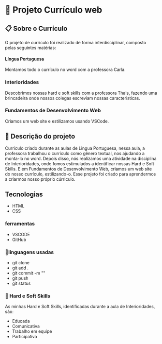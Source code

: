 # 🚀 Projeto Currículo web
## 📋 Sobre o Currículo
O projeto de currículo foi realizado de forma interdisciplinar, composto pelas seguintes matérias:
#### Língua Portuguesa
Montamos todo o currículo no word com a professora Carla.
### Interioridades
Descobrimos nossas hard e soft skills com a professora Thais, fazendo uma brincadeira onde nossos colegas escreviam nossas caracteristicas.
### Fundamentos de Desenvolvimento Web
Criamos um web site e estilizamos usando VSCode.
## 📄 Descrição do projeto
Currículo criado durante as aulas de Lingua Portuguesa, nessa aula, a professora trabalhou o currículo como gênero textual, nos ajudando a monta-lo no word. Depois disso, nós realizamos uma atividade na disciplina de Interioridades, onde fomos estimulados a identificar nossas Hard e Soft Skills. E em Fundamentos de Desenvolvimento Web, criamos um web site do nosso currículo, estilizando-o. Esse projeto foi criado para aprendermos a criarmos nosso próprio cúrriculo. 
## Tecnologias  
* HTML
* CSS
### ferramentas
* VSCODE
* GitHub
### 🔧linguagens usadas
* git clone
* git add .
* git commit -m ""
* git push
* git status 
### 🎁 Hard e Soft Skills
As minhas Hard e Soft Skills, identificadas durante a aula de Interioridades, são:
* Educada
* Comunicativa
* Trabalho em equipe
* Participativa
